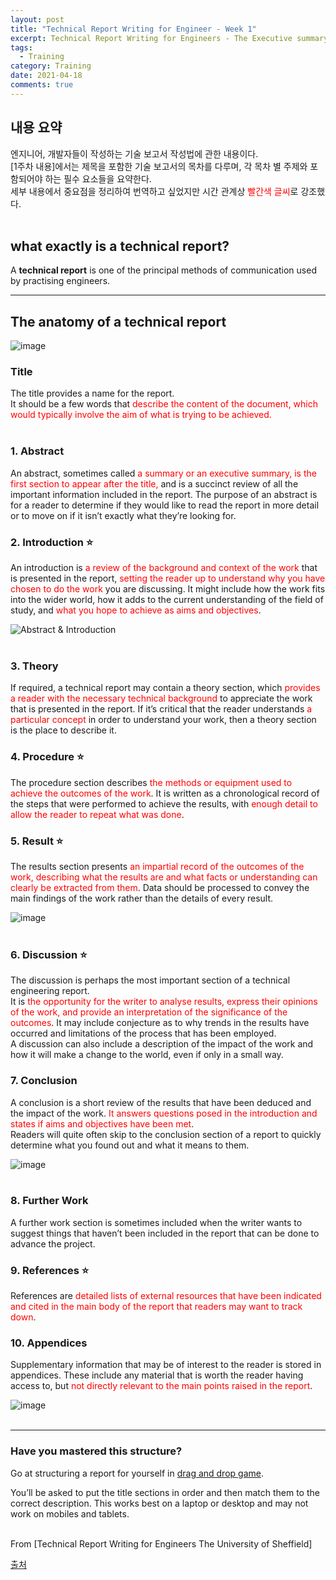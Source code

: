 ```yaml
---
layout: post
title: "Technical Report Writing for Engineer - Week 1"
excerpt: Technical Report Writing for Engineers - The Executive summary
tags:
  - Training
category: Training
date: 2021-04-18
comments: true
---
```



## 내용 요약  
엔지니어, 개발자들이 작성하는 기술 보고서 작성법에 관한 내용이다.  
[1주차 내용]에서는 제목을 포함한 기술 보고서의 목차를 다루며,
각 목차 별 주제와 포함되어야 하는 필수 요소들을 요약한다.  
세부 내용에서 중요점을 정리하여 번역하고 싶었지만 시간 관계상
<span style="color:red">빨간색 글씨</span>로 강조했다. <br/><br/>


## what exactly is a technical report?

A **technical report** is one of the principal methods of communication used by practising engineers.

- - -

## The anatomy of a technical report

![image](/img/training/tech_report_1w.png) 

### __Title__
The title provides a name for the report.  
It should be a few words that <span style="color:red">describe the content of the document, which would typically involve the aim of what is trying to be achieved.</span> <br/><br/>

### 1. Abstract  
An abstract, sometimes called <span style="color:red">a summary or an executive summary, is the first section to appear after the title,</span> and is a succinct review of all the important information included in the report. The purpose of an abstract is for a reader to determine if they would like to read the report in more detail or to move on if it isn’t exactly what they’re looking for. <br/>

### 2. Introduction ⭐
An introduction is <span style="color:red">a review of the background and context of the work</span> that is presented in the report, <span style="color:red">setting the reader up to understand why you have chosen to do the work</span> you are discussing. It might include how the work fits into the wider world, how it adds to the current understanding of the field of study, and <span style="color:red">what you hope to achieve as aims and objectives</span>.<br/> 

![Abstract & Introduction](/img/training/tech_report_1w_1.png) <br/><br/> 


### 3. Theory
If required, a technical report may contain a theory section, which <span style="color:red">provides a reader with the necessary technical background</span> to appreciate the work that is presented in the report. If it’s critical that the reader understands <span style="color:red">a particular concept</span> in order to understand your work, then a theory section is the place to describe it.

### 4. Procedure ⭐
The procedure section describes <span style="color:red">the methods or equipment used to achieve the outcomes of the work</span>. It is written as a chronological record of the steps that were performed to achieve the results, with <span style="color:red">enough detail to allow the reader to repeat what was done</span>.

### 5. Result ⭐
The results section presents <span style="color:red">an impartial record of the outcomes of the work, describing what the results are and what facts or understanding can clearly be extracted from them</span>. Data should be processed to convey the main findings of the work rather than the details of every result.

![image](/img/training/tech_report_1w_2.png) <br/><br/>

### 6. Discussion ⭐
The discussion is perhaps the most important section of a technical engineering report.  
It is <span style="color:red">the opportunity for the writer to analyse results, express their opinions of the work, and provide an interpretation of the significance of the outcomes</span>. It may include conjecture as to why trends in the results have occurred and limitations of the process that has been employed.  
A discussion can also include a description of the impact of the work and how it will make a change to the world, even if only in a small way. 

### 7. Conclusion 
A conclusion is a short review of the results that have been deduced and the impact of the work. <span style="color:red">It answers questions posed in the introduction and states if aims and objectives have been met</span>.  
Readers will quite often skip to the conclusion section of a report to quickly determine what you found out and what it means to them. 

![image](/img/training/tech_report_1w_4.png) <br/><br/>

### 8. Further Work
A further work section is sometimes included when the writer wants to suggest things that haven’t been included in the report that can be done to advance the project. 

### 9. References ⭐
References are <span style="color:red">detailed lists of external resources that have been indicated and cited in the main body of the report that readers may want to track down</span>.

### 10. Appendices
Supplementary information that may be of interest to the reader is stored in appendices. These include any material that is worth the reader having access to, but <span style="color:red">not directly relevant to the main points raised in the report</span>.

![image](/img/training/tech_report_1w_5.png) <br/><br/>

***

### Have you mastered this structure?

Go at structuring a report for yourself in [drag and drop game](https://mooc-assets.shef.ac.uk/technical_reports/interactive_exercise/drag_and_drop/main.html). 

You’ll be asked to put the title sections in order and then match them to the correct description. This works best on a laptop or desktop and may not work on mobiles and tablets.
<br/><br/>

From [Technical Report Writing for Engineers The University of Sheffield] 

[출처](https://www.futurelearn.com/courses/technical-report-writing-for-engineers/10/steps/833609)
